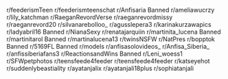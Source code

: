 r/feederismTeen
r/feederismteenschat
r/Anfisaria Banned
r/ameliawucrzy
r/lily_katchman
r/RaeganRevordVerse
r/raeganrevordmissy
r/raeganrevord20
r/silvanarebolloo_
r/agusslepera3
r/karinakurzawapics
r/ladyabril16 Banned
r/NianaSexy
r/renatajarquiin
r/martinita_lucena Banned
r/martinitarol Banned
r/martinalucena13
r/twinsNSFW
r/NatPres
r/bopptok Banned
r/5169FL Banned
r/models
r/anfisasolovideos_
r/Anfisa_Siberia_
r/anfissiberiafans3
r/ReactionsandWins Banned
r/Leni_woess1
r/SFWpetphotos
r/teensfeede4feeder
r/teensfeede4feeder
r/katseyehot
r/suddenlybeastiality
r/ayatanjalix
r/ayatanjali18plus
r/sophiatanjali